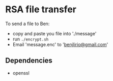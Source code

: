 # RSA file transfer

To send a file to Ben:

- copy and paste you file into './message'
- run `./encrypt.sh`
- Email 'message.enc' to 'benjlirio@gmail.com'

## Dependencies

- openssl
